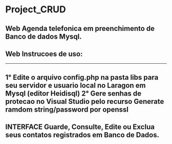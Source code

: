 # Project_CRUD

Web Agenda telefonica em preenchimento de Banco de dados Mysql.
--------------------------------------------------------------------------------------------------------------------
Web Instrucoes de uso:
--------------------------------------------------------------------------------------------------------------------
*****************************************************************
1° Edite o arquivo config.php na pasta libs para seu servidor e usuario local no Laragon em Mysql (editor Heidisql)
2° Gere senhas de protecao no Visual Studio pelo recurso Generate ramdom string/password por openssl
--------------------------------------------------------------------------------------------------------------------
INTERFACE 
Guarde, Consulte, Edite ou Exclua seus contatos registrados em Banco de Dados.
--------------------------------------------------------------------------------------------------------------------